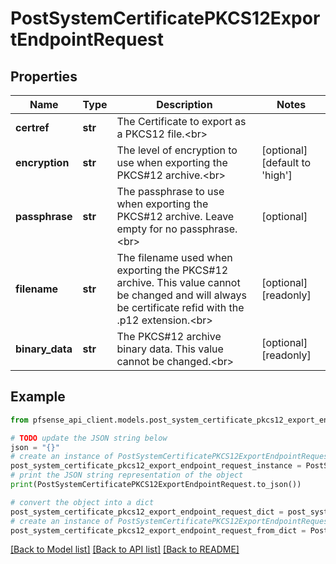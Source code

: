 # PostSystemCertificatePKCS12ExportEndpointRequest


## Properties

Name | Type | Description | Notes
------------ | ------------- | ------------- | -------------
**certref** | **str** | The Certificate to export as a PKCS12 file.&lt;br&gt; | 
**encryption** | **str** | The level of encryption to use when exporting the PKCS#12 archive.&lt;br&gt; | [optional] [default to 'high']
**passphrase** | **str** | The passphrase to use when exporting the PKCS#12 archive. Leave empty for no passphrase.&lt;br&gt; | [optional] 
**filename** | **str** | The filename used when exporting the PKCS#12 archive. This value cannot be changed and will always be certificate refid with the .p12 extension.&lt;br&gt; | [optional] [readonly] 
**binary_data** | **str** | The PKCS#12 archive binary data. This value cannot be changed.&lt;br&gt; | [optional] [readonly] 

## Example

```python
from pfsense_api_client.models.post_system_certificate_pkcs12_export_endpoint_request import PostSystemCertificatePKCS12ExportEndpointRequest

# TODO update the JSON string below
json = "{}"
# create an instance of PostSystemCertificatePKCS12ExportEndpointRequest from a JSON string
post_system_certificate_pkcs12_export_endpoint_request_instance = PostSystemCertificatePKCS12ExportEndpointRequest.from_json(json)
# print the JSON string representation of the object
print(PostSystemCertificatePKCS12ExportEndpointRequest.to_json())

# convert the object into a dict
post_system_certificate_pkcs12_export_endpoint_request_dict = post_system_certificate_pkcs12_export_endpoint_request_instance.to_dict()
# create an instance of PostSystemCertificatePKCS12ExportEndpointRequest from a dict
post_system_certificate_pkcs12_export_endpoint_request_from_dict = PostSystemCertificatePKCS12ExportEndpointRequest.from_dict(post_system_certificate_pkcs12_export_endpoint_request_dict)
```
[[Back to Model list]](../README.md#documentation-for-models) [[Back to API list]](../README.md#documentation-for-api-endpoints) [[Back to README]](../README.md)



